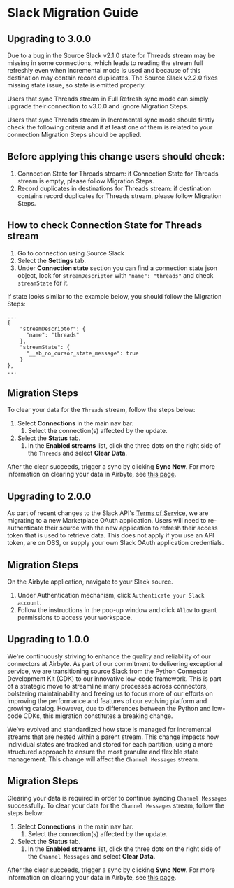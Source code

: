 # Slack Migration Guide

## Upgrading to 3.0.0

Due to a bug in the Source Slack v2.1.0 state for Threads stream may be missing in some connections, which leads to reading the stream full refreshly even when incremental mode is used and because of this destination may contain record duplicates. The Source Slack v2.2.0 fixes missing state issue, so state is emitted properly.

Users that sync Threads stream in Full Refresh sync mode can simply upgrade their connection to v3.0.0 and ignore Migration Steps.

Users that sync Threads stream in Incremental sync mode should firstly check the following criteria and if at least one of them is related to your connection Migration Steps should be applied.

## Before applying this change users should check:

1. Connection State for Threads stream: if Connection State for Threads stream is empty, please follow Migration Steps. 
2. Record duplicates in destinations for Threads stream: if destination contains record duplicates for Threads stream, please follow Migration Steps.

## How to check Connection State for Threads stream

1. Go to connection using Source Slack
2. Select the **Settings** tab.
3. Under **Connection state** section you can find a connection state json object, look for `streamDescriptor` with `"name": "threads"` and check `streamState` for it. 

If state looks similar to the example below, you should follow the Migration Steps:
```
...
{
    "streamDescriptor": {
      "name": "threads"
    },
    "streamState": {
      "__ab_no_cursor_state_message": true
    }
},
...
```

## Migration Steps

To clear your data for the `Threads` stream, follow the steps below:

1. Select **Connections** in the main nav bar.
   1. Select the connection(s) affected by the update.
2. Select the **Status** tab.
   1. In the **Enabled streams** list, click the three dots on the right side of the `Threads` and select **Clear Data**.

After the clear succeeds, trigger a sync by clicking **Sync Now**. For more information on clearing your data in Airbyte, see [this page](/platform/operator-guides/clear).

## Upgrading to 2.0.0

As part of recent changes to the Slack API's [Terms of Service](https://api.slack.com/changelog/2025-05-terms-rate-limit-update-and-faq), we are migrating to a new Marketplace OAuth application. Users will need to re-authenticate their source with the new application to refresh their access token that is used to retrieve data. This does not apply if you use an API token, are on OSS, or supply your own Slack OAuth application credentials.

## Migration Steps

On the Airbyte application, navigate to your Slack source.

1. Under Authentication mechanism, click `Authenticate your Slack account`.
2. Follow the instructions in the pop-up window and click `Allow` to grant permissions to access your workspace.

## Upgrading to 1.0.0

We're continuously striving to enhance the quality and reliability of our connectors at Airbyte. As part of our commitment to delivering exceptional service, we are transitioning source Slack from the Python Connector Development Kit (CDK) to our innovative low-code framework. This is part of a strategic move to streamline many processes across connectors, bolstering maintainability and freeing us to focus more of our efforts on improving the performance and features of our evolving platform and growing catalog. However, due to differences between the Python and low-code CDKs, this migration constitutes a breaking change.

We’ve evolved and standardized how state is managed for incremental streams that are nested within a parent stream. This change impacts how individual states are tracked and stored for each partition, using a more structured approach to ensure the most granular and flexible state management. This change will affect the `Channel Messages` stream.

## Migration Steps

Clearing your data is required in order to continue syncing `Channel Messages` successfully. To clear your data for the `Channel Messages` stream, follow the steps below:

1. Select **Connections** in the main nav bar.
   1. Select the connection(s) affected by the update.
2. Select the **Status** tab.
   1. In the **Enabled streams** list, click the three dots on the right side of the `Channel Messages` and select **Clear Data**.

After the clear succeeds, trigger a sync by clicking **Sync Now**. For more information on clearing your data in Airbyte, see [this page](/platform/operator-guides/clear).
